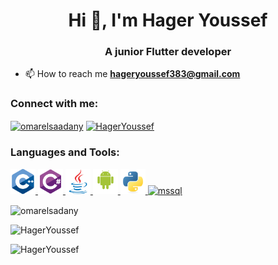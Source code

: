 <h1 align="center">Hi 👋, I'm Hager Youssef</h1>
<h3 align="center">A junior Flutter developer</h3>

- 📫 How to reach me **hageryoussef383@gmail.com**



<h3 align="left">Connect with me:</h3>
<p align="left">
<a href="https:https://www.linkedin.com/in/hager-youssef-535962231/" target="blank"><img align="center" src="https://raw.githubusercontent.com/rahuldkjain/github-profile-readme-generator/master/src/images/icons/Social/linked-in-alt.svg" alt="omarelsaadany" height="30" width="40" /></a>
<a href="https://web.facebook.com/hager.yossef.180" target="blank"><img align="center" src="https://raw.githubusercontent.com/rahuldkjain/github-profile-readme-generator/master/src/images/icons/Social/facebook.svg" alt="HagerYoussef" height="30" width="40" /></a>

<h3 align="left">Languages and Tools:</h3>
<p align="left">
<a href="https://www.w3schools.com/cpp/" target="_blank" rel="noreferrer"> <img src="https://raw.githubusercontent.com/devicons/devicon/master/icons/cplusplus/cplusplus-original.svg" alt="cplusplus" width="40" height="40"/> </a>
<a href="https://www.w3schools.com/cs/" target="_blank" rel="noreferrer"> <img src="https://raw.githubusercontent.com/devicons/devicon/master/icons/csharp/csharp-original.svg" alt="csharp" width="40" height="40"/> </a>
</a> <a href="https://www.java.com" target="_blank" rel="noreferrer"> <img src="https://raw.githubusercontent.com/devicons/devicon/master/icons/java/java-original.svg" alt="java" width="40" height="40"/> </a>
<a href="https://flutter.dev/" target="_blank" rel="noreferrer"> <img src="https://raw.githubusercontent.com/devicons/devicon/master/icons/android/android-original-wordmark.svg" alt="android" width="40" height="40"/> </a>
</a> <a href="https://dart.dev/" target="_blank" rel="noreferrer"> <img src="https://raw.githubusercontent.com/devicons/devicon/master/icons/python/python-original.svg" alt="python" width="40" height="40"/> </a> 
<a href="https://www.microsoft.com/en-us/sql-server" target="_blank" rel="noreferrer"> <img src="https://www.svgrepo.com/show/303229/microsoft-sql-server-logo.svg" alt="mssql" width="40" height="40"/> </a></p>

<p><img align="center" src="https://github-readme-stats.vercel.app/api/top-langs?username=HagerYoussef&show_icons=true&locale=en&layout=compact&theme=radical" alt="omarelsadany" /></p>


<p > <img src="https://github-readme-stats.vercel.app/api?username=HagerYoussef&show_icons=true&theme=radical" alt="HagerYoussef" /> </p>

<p align="left"> <img src="https://komarev.com/ghpvc/?username=HagerYoussef&label=Profile%20views&color=0e75b6&style=flat" alt="HagerYoussef" /> </p>

<!--
**HagerYoussef/HagerYoussef** is a ✨ _special_ ✨ repository because its `README.md` (this file) appears on your GitHub profile.

